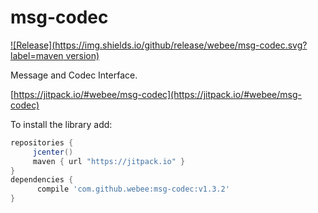 # msg-codec

[![Release](https://img.shields.io/github/release/webee/msg-codec.svg?label=maven version)](https://jitpack.io/#webee/msg-codec)


Message and Codec Interface.

[https://jitpack.io/#webee/msg-codec](https://jitpack.io/#webee/msg-codec)

To install the library add:

   ```gradle
   repositories {
        jcenter()
        maven { url "https://jitpack.io" }
   }
   dependencies {
         compile 'com.github.webee:msg-codec:v1.3.2'
   }
   ```